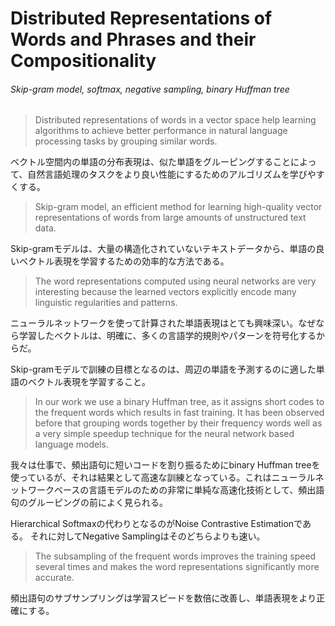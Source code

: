 # Distributed Representations of Words and Phrases and their Compositionality

###### Skip-gram model, softmax, negative sampling, binary Huffman tree

> Distributed representations of words in a vector space help learning algorithms to achieve better performance in natural language processing tasks by grouping similar words.

ベクトル空間内の単語の分布表現は、似た単語をグルーピングすることによって、自然言語処理のタスクをより良い性能にするためのアルゴリズムを学びやすくする。

> Skip-gram model, an efficient method for learning high-quality vector representations of words from large amounts of unstructured text data.

Skip-gramモデルは、大量の構造化されていないテキストデータから、単語の良いベクトル表現を学習するための効率的な方法である。

> The word representations computed using neural networks are very interesting because the learned vectors explicitly encode many linguistic regularities and patterns.

ニューラルネットワークを使って計算された単語表現はとても興味深い。なぜなら学習したベクトルは、明確に、多くの言語学的規則やパターンを符号化するからだ。


Skip-gramモデルで訓練の目標となるのは、周辺の単語を予測するのに適した単語のベクトル表現を学習すること。

> In our work we use a binary Huffman tree, as it assigns short codes to the frequent words which results in fast training. It has been observed before that grouping words together by their frequency words well as a very simple speedup technique for the neural network based language models.

我々は仕事で、頻出語句に短いコードを割り振るためにbinary Huffman treeを使っているが、それは結果として高速な訓練となっている。これはニューラルネットワークベースの言語モデルのための非常に単純な高速化技術として、頻出語句のグルーピングの前によく見られる。


Hierarchical Softmaxの代わりとなるのがNoise Contrastive Estimationである。
それに対してNegative Samplingはそのどちらよりも速い。


> The subsampling of the frequent words improves the training speed several times and makes the word representations significantly more accurate.

頻出語句のサブサンプリングは学習スピードを数倍に改善し、単語表現をより正確にする。
